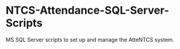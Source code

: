 # NTCS-Attendance-SQL-Server-Scripts
 MS SQL Server scripts to set up and manage the AtteNTCS system.
